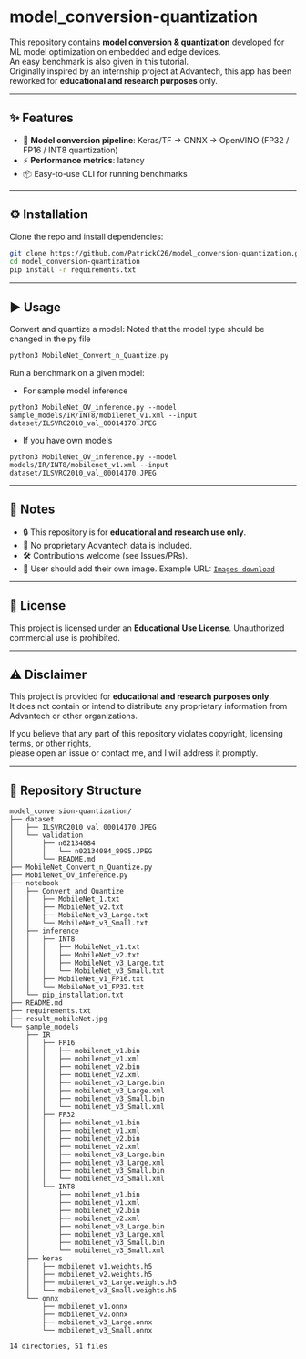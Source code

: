 # model_conversion-quantization


This repository contains **model conversion & quantization** developed for ML model optimization on embedded and edge devices.  
An easy benchmark is also given in this tutorial.  
Originally inspired by an internship project at Advantech, this app has been reworked for **educational and research purposes** only.  

---

## ✨ Features
- 🔄 **Model conversion pipeline**: Keras/TF → ONNX → OpenVINO (FP32 / FP16 / INT8 quantization)
- ⚡ **Performance metrics**: latency
- 📦 Easy-to-use CLI for running benchmarks


---

## ⚙️ Installation
Clone the repo and install dependencies:
```bash
git clone https://github.com/PatrickC26/model_conversion-quantization.git
cd model_conversion-quantization
pip install -r requirements.txt
````

---

## ▶️ Usage

Convert and quantize a model:
Noted that the model type should be changed in the py file 

```bash
python3 MobileNet_Convert_n_Quantize.py
```

Run a benchmark on a given model:

- For sample model inference

```
python3 MobileNet_OV_inference.py --model sample_models/IR/INT8/mobilenet_v1.xml --input dataset/ILSVRC2010_val_00014170.JPEG
```

- If you have own models 
``` 
python3 MobileNet_OV_inference.py --model models/IR/INT8/mobilenet_v1.xml --input dataset/ILSVRC2010_val_00014170.JPEG
```

---

## 📌 Notes

* 🔒 This repository is for **educational and research use only**.
* 🚫 No proprietary Advantech data is included.
* 🛠️ Contributions welcome (see Issues/PRs).
* 🌄 User should add their own image. 
Example URL: [`Images download`](https://www.image-net.org/challenges/LSVRC/2010/2010-downloads.php#images)

---

## 📄 License

This project is licensed under an **Educational Use License**.
Unauthorized commercial use is prohibited.

---

## ⚠️ Disclaimer
This project is provided for **educational and research purposes only**.  
It does not contain or intend to distribute any proprietary information from Advantech or other organizations.  

If you believe that any part of this repository violates copyright, licensing terms, or other rights,  
please open an issue or contact me, and I will address it promptly.


---

## 📂 Repository Structure
```
model_conversion-quantization/
├── dataset
│   ├── ILSVRC2010_val_00014170.JPEG
│   └── validation
│       ├── n02134084
│       │   └── n02134084_8995.JPEG
│       └── README.md
├── MobileNet_Convert_n_Quantize.py
├── MobileNet_OV_inference.py
├── notebook
│   ├── Convert and Quantize
│   │   ├── MobileNet_1.txt
│   │   ├── MobileNet_v2.txt
│   │   ├── MobileNet_v3_Large.txt
│   │   └── MobileNet_v3_Small.txt
│   ├── inference
│   │   ├── INT8
│   │   │   ├── MobileNet_v1.txt
│   │   │   ├── MobileNet_v2.txt
│   │   │   ├── MobileNet_v3_Large.txt
│   │   │   └── MobileNet_v3_Small.txt
│   │   ├── MobileNet_v1_FP16.txt
│   │   └── MobileNet_v1_FP32.txt
│   └── pip_installation.txt
├── README.md
├── requirements.txt
├── result_mobileNet.jpg
└── sample_models
    ├── IR
    │   ├── FP16
    │   │   ├── mobilenet_v1.bin
    │   │   ├── mobilenet_v1.xml
    │   │   ├── mobilenet_v2.bin
    │   │   ├── mobilenet_v2.xml
    │   │   ├── mobilenet_v3_Large.bin
    │   │   ├── mobilenet_v3_Large.xml
    │   │   ├── mobilenet_v3_Small.bin
    │   │   └── mobilenet_v3_Small.xml
    │   ├── FP32
    │   │   ├── mobilenet_v1.bin
    │   │   ├── mobilenet_v1.xml
    │   │   ├── mobilenet_v2.bin
    │   │   ├── mobilenet_v2.xml
    │   │   ├── mobilenet_v3_Large.bin
    │   │   ├── mobilenet_v3_Large.xml
    │   │   ├── mobilenet_v3_Small.bin
    │   │   └── mobilenet_v3_Small.xml
    │   └── INT8
    │       ├── mobilenet_v1.bin
    │       ├── mobilenet_v1.xml
    │       ├── mobilenet_v2.bin
    │       ├── mobilenet_v2.xml
    │       ├── mobilenet_v3_Large.bin
    │       ├── mobilenet_v3_Large.xml
    │       ├── mobilenet_v3_Small.bin
    │       └── mobilenet_v3_Small.xml
    ├── keras
    │   ├── mobilenet_v1.weights.h5
    │   ├── mobilenet_v2.weights.h5
    │   ├── mobilenet_v3_Large.weights.h5
    │   └── mobilenet_v3_Small.weights.h5
    └── onnx
        ├── mobilenet_v1.onnx
        ├── mobilenet_v2.onnx
        ├── mobilenet_v3_Large.onnx
        └── mobilenet_v3_Small.onnx

14 directories, 51 files

````